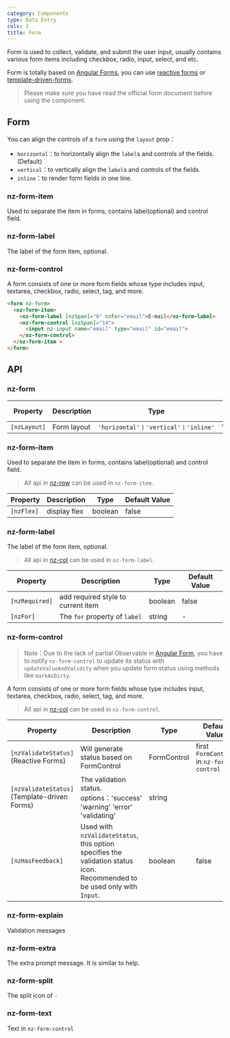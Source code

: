 ```yaml
---
category: Components
type: Data Entry
cols: 1
title: Form
---
```


Form is used to collect, validate, and submit the user input, usually contains various form items including checkbox, radio, input, select, and etc.

Form is totally based on [Angular Forms](https://angular.io/guide/forms#forms), you can use [reactive forms](https://angular.io/guide/reactive-forms#reactive-forms) or [template-driven-forms](https://angular.io/guide/forms#template-driven-forms).

> Please make sure you have read the official form document before using the component.

## Form

You can align the controls of a `form` using the `layout` prop：

- `horizontal`：to horizontally align the `label`s and controls of the fields. (Default)
- `vertical`：to vertically align the `label`s and controls of the fields.
- `inline`：to render form fields in one line.

### nz-form-item

Used to separate the item in forms, contains label(optional) and control field.

### nz-form-label

The label of the form item, optional.

### nz-form-control

A form consists of one or more form fields whose type includes input, textarea, checkbox, radio, select, tag, and more.

```html
<form nz-form>
  <nz-form-item>
    <nz-form-label [nzSpan]="6" nzFor="email">E-mail</nz-form-label>
    <nz-form-control [nzSpan]="14">
      <input nz-input name="email" type="email" id="email">
    </nz-form-control>
  </nz-form-item >
</form>
```


## API

### nz-form


| Property | Description | Type | Default Value |
| -------- | ----------- | ---- | ------------- |
| `[nzLayout]`| Form layout | `'horizontal'丨'vertical'丨'inline'`| 'horizontal'|


### nz-form-item

Used to separate the item in forms, contains label(optional) and control field.

> All api in [nz-row](/components/grid/zh) can be used in `nz-form-item`.

| Property | Description | Type | Default Value |
| --- | --- | --- | --- |
| `[nzFlex]`| display flex	 | boolean | false|

### nz-form-label

The label of the form item, optional.

> All api in [nz-col](/components/grid/zh) can be used in `nz-form-label`.

| Property | Description | Type | Default Value |
| --- | --- | --- | --- |
| `[nzRequired]`| add required style to current item | boolean | false|
| `[nzFor]`| The `for` property of `label` | string | -|

### nz-form-control
> Note：Due to the lack of partial Observable in [Angular Form](https://github.com/angular/angular/issues/10887), you have to notify `nz-form-control` to update its status with `updateValueAndValidity` when you update form status using methods like `markAsDirty`.

A form consists of one or more form fields whose type includes input, textarea, checkbox, radio, select, tag, and more.

> All api in [nz-col](/components/grid/zh) can be used in `nz-form-control`.

| Property | Description | Type | Default Value |
| --- | --- | --- | --- |
| `[nzValidateStatus]`(Reactive Forms) | Will generate status based on FormControl| FormControl | first `FormControl` in `nz-form-control` |
| `[nzValidateStatus]`(Template-driven Forms) | The validation status. options：'success' 'warning' 'error' 'validating' | string |  |
| `[nzHasFeedback]`| Used with `nzValidateStatus`, this option specifies the validation status icon. Recommended to be used only with `Input`. | boolean | false |

### nz-form-explain

Validation messages


### nz-form-extra

The extra prompt message. It is similar to help.

### nz-form-split

The split icon of `-`

### nz-form-text

Text in `nz-form-control`

